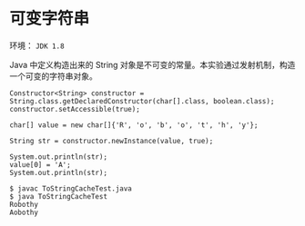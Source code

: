 # 可变字符串

环境： `JDK 1.8`

Java 中定义构造出来的 String 对象是不可变的常量。本实验通过发射机制，构造一个可变的字符串对象。

```
Constructor<String> constructor = String.class.getDeclaredConstructor(char[].class, boolean.class);
constructor.setAccessible(true);

char[] value = new char[]{'R', 'o', 'b', 'o', 't', 'h', 'y'};

String str = constructor.newInstance(value, true);

System.out.println(str);
value[0] = 'A';
System.out.println(str);
```

```
$ javac ToStringCacheTest.java
$ java ToStringCacheTest
Robothy
Aobothy
```